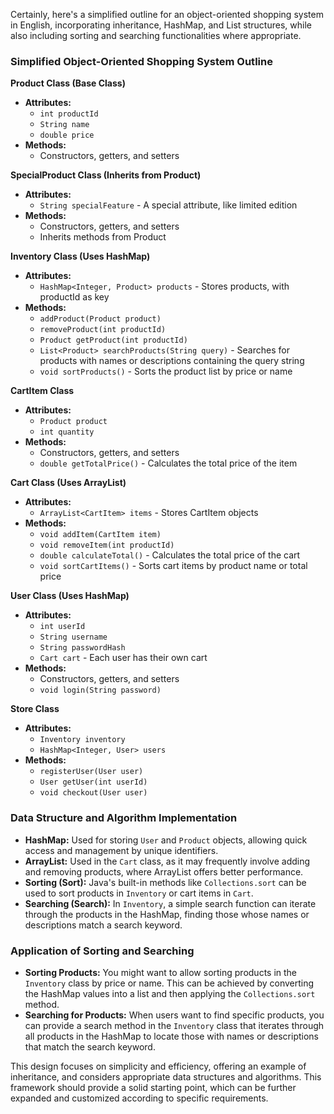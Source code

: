 Certainly, here's a simplified outline for an object-oriented shopping system in English, incorporating inheritance, HashMap, and List structures, while also including sorting and searching functionalities where appropriate.

### Simplified Object-Oriented Shopping System Outline

**Product Class (Base Class)**
- **Attributes:**
    - `int productId`
    - `String name`
    - `double price`
- **Methods:**
    - Constructors, getters, and setters

**SpecialProduct Class (Inherits from Product)**
- **Attributes:**
    - `String specialFeature` - A special attribute, like limited edition
- **Methods:**
    - Constructors, getters, and setters
    - Inherits methods from Product

**Inventory Class (Uses HashMap)**
- **Attributes:**
    - `HashMap<Integer, Product> products` - Stores products, with productId as key
- **Methods:**
    - `addProduct(Product product)`
    - `removeProduct(int productId)`
    - `Product getProduct(int productId)`
    - `List<Product> searchProducts(String query)` - Searches for products with names or descriptions containing the query string
    - `void sortProducts()` - Sorts the product list by price or name

**CartItem Class**
- **Attributes:**
    - `Product product`
    - `int quantity`
- **Methods:**
    - Constructors, getters, and setters
    - `double getTotalPrice()` - Calculates the total price of the item

**Cart Class (Uses ArrayList)**
- **Attributes:**
    - `ArrayList<CartItem> items` - Stores CartItem objects
- **Methods:**
    - `void addItem(CartItem item)`
    - `void removeItem(int productId)`
    - `double calculateTotal()` - Calculates the total price of the cart
    - `void sortCartItems()` - Sorts cart items by product name or total price

**User Class (Uses HashMap)**
- **Attributes:**
    - `int userId`
    - `String username`
    - `String passwordHash`
    - `Cart cart` - Each user has their own cart
- **Methods:**
    - Constructors, getters, and setters
    - `void login(String password)`

**Store Class**
- **Attributes:**
    - `Inventory inventory`
    - `HashMap<Integer, User> users`
- **Methods:**
    - `registerUser(User user)`
    - `User getUser(int userId)`
    - `void checkout(User user)`

### Data Structure and Algorithm Implementation

- **HashMap:** Used for storing `User` and `Product` objects, allowing quick access and management by unique identifiers.
- **ArrayList:** Used in the `Cart` class, as it may frequently involve adding and removing products, where ArrayList offers better performance.
- **Sorting (Sort):** Java's built-in methods like `Collections.sort` can be used to sort products in `Inventory` or cart items in `Cart`.
- **Searching (Search):** In `Inventory`, a simple search function can iterate through the products in the HashMap, finding those whose names or descriptions match a search keyword.

### Application of Sorting and Searching

- **Sorting Products:** You might want to allow sorting products in the `Inventory` class by price or name. This can be achieved by converting the HashMap values into a list and then applying the `Collections.sort` method.
- **Searching for Products:** When users want to find specific products, you can provide a search method in the `Inventory` class that iterates through all products in the HashMap to locate those with names or descriptions that match the search keyword.

This design focuses on simplicity and efficiency, offering an example of inheritance, and considers appropriate data structures and algorithms. This framework should provide a solid starting point, which can be further expanded and customized according to specific requirements.